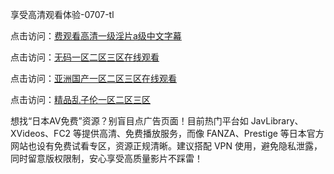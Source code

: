 
享受高清观看体验-0707-tl


点击访问：<a href="https://gda-c7m.pages.dev/">费观看高清一级淫片a级中文字幕</a>

点击访问：<a href="https://bsdf-5f5.pages.dev/">无码一区二区三区在线观看</a>

点击访问：<a href="https://vassv.pages.dev/">亚洲国产一区二区三区在线观看</a>

点击访问：<a href="https://vassv.pages.dev/">精品乱子伦一区二区三区</a>


想找“日本AV免费”资源？别盲目点广告页面！目前热门平台如 JavLibrary、XVideos、FC2 等提供高清、免费播放服务，而像 FANZA、Prestige 等日本官方网站也设有免费试看专区，资源正规清晰。建议搭配 VPN 使用，避免隐私泄露，同时留意版权限制，安心享受高质量影片不踩雷！



<span style="display:none;">[Canonical link](https://github.com/tt20250707/tt01 ）</span>
